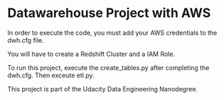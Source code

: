 # Datawarehouse Project with AWS
In order to execute the code, you must add your AWS credentials to the dwh.cfg file.

You will have to create a Redshift Cluster and a IAM Role.

To run this project, execute the create_tables.py after completing the dwh.cfg. Then exceute etl.py.

This project is part of the Udacity Data Engineering Nanodegree.